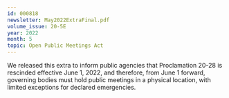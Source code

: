 ```yaml
---
id: 000818
newsletter: May2022ExtraFinal.pdf
volume_issue: 20-5E
year: 2022
month: 5
topic: Open Public Meetings Act
---
```


We released this extra to inform public agencies that Proclamation 20-28 is rescinded effective June 1, 2022, and therefore, from June 1 forward, governing bodies must hold public meetings in a physical location, with limited exceptions for declared emergencies.